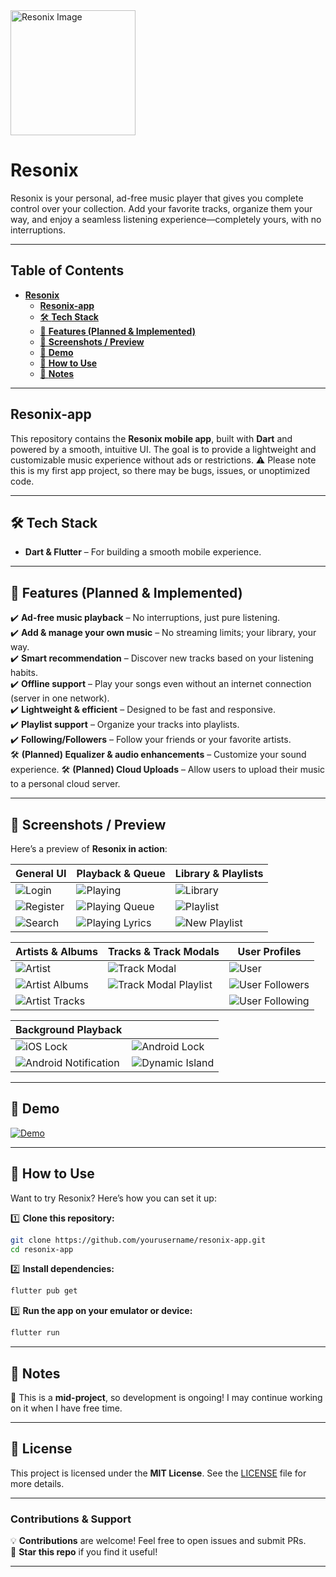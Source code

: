 <img src="assets/sq_logo_x512.png" alt="Resonix Image" width="200">

# **Resonix**

Resonix is your personal, ad-free music player that gives you complete control over your collection.
Add your favorite tracks, organize them your way, and enjoy a seamless listening
experience—completely yours, with no interruptions.

---

## **Table of Contents**

- [**Resonix**](#resonix)
    * [**Resonix-app**](#resonix-app)
    * [🛠 **Tech Stack**](#-tech-stack)
    * [🚀 **Features (Planned & Implemented)**](#-features-planned--implemented)
    * [📸 **Screenshots / Preview**](#-screenshots--preview)
    * [🎥 **Demo**](#-demo)
    * [📲 **How to Use**](#-how-to-use)
    * [📌 **Notes**](#-notes)

---

## **Resonix-app**

This repository contains the **Resonix mobile app**, built with **Dart** and powered by a smooth,
intuitive UI. The goal is to provide a lightweight and customizable music experience without ads or
restrictions. ⚠️ Please note this is my first app project, so there may be bugs, issues, or unoptimized code.

---

## 🛠 **Tech Stack**

- **Dart & Flutter** – For building a smooth mobile experience.

---

## 🚀 **Features (Planned & Implemented)**

✔️ **Ad-free music playback** – No interruptions, just pure listening.  
✔️ **Add & manage your own music** – No streaming limits; your library, your way.  
✔️ **Smart recommendation** – Discover new tracks based on your listening habits.  
✔️ **Offline support** – Play your songs even without an internet connection (server in one network).  
✔️ **Lightweight & efficient** – Designed to be fast and responsive.  
✔️ **Playlist support** – Organize your tracks into playlists.  
✔️ **Following/Followers** – Follow your friends or your favorite artists.  
🛠 **(Planned) Equalizer & audio enhancements** – Customize your sound experience.
🛠 **(Planned) Cloud Uploads** – Allow users to upload their music to a personal cloud server.

---

## 📸 **Screenshots / Preview**

Here’s a preview of **Resonix in action**:

| **General UI**                         | **Playback & Queue**                               | **Library & Playlists**                        |
|----------------------------------------|----------------------------------------------------|------------------------------------------------|
| ![Login](screenshots/login.webp)       | ![Playing](screenshots/playing.webp)               | ![Library](screenshots/library.webp)           |
| ![Register](screenshots/register.webp) | ![Playing Queue](screenshots/playing_queue.webp)   | ![Playlist](screenshots/playlist.webp)         |
| ![Search](screenshots/search.webp)     | ![Playing Lyrics](screenshots/playing_lyrics.webp) | ![New Playlist](screenshots/playlist_new.webp) |

| **Artists & Albums**                             | **Tracks & Track Modals**                                      | **User Profiles**                                  |
|--------------------------------------------------|----------------------------------------------------------------|----------------------------------------------------|
| ![Artist](screenshots/artist.webp)               | ![Track Modal](screenshots/track_modal.webp)                   | ![User](screenshots/user.webp)                     |
| ![Artist Albums](screenshots/artist_albums.webp) | ![Track Modal Playlist](screenshots/track_modal_playlist.webp) | ![User Followers](screenshots/user_followers.webp) |
| ![Artist Tracks](screenshots/artist_tracks.webp) |                                                                | ![User Following](screenshots/user_following.webp) |

| **Background Playback**                                        |                                                       |
|----------------------------------------------------------------|-------------------------------------------------------|
| ![iOS Lock](screenshots/ios_lock_screen.webp)                  | ![Android Lock](screenshots/android_lock_screen.webp) |
| ![Android Notification](screenshots/android_notification.webp) | ![Dynamic Island](screenshots/dynamic_island.webp)    |

---

## 🎥 **Demo**

[![Demo](http://img.youtube.com/vi/JH8MDmD51RE/0.jpg)](https://www.youtube.com/embed/JH8MDmD51RE "Resonix App Demu")

---

## 📲 **How to Use**

Want to try Resonix? Here’s how you can set it up:

1️⃣ **Clone this repository:**

   ```sh
   git clone https://github.com/yourusername/resonix-app.git
   cd resonix-app
   ```  

2️⃣ **Install dependencies:**

   ```sh
   flutter pub get
   ```  

3️⃣ **Run the app on your emulator or device:**

   ```sh
   flutter run
   ```  

---

## 📌 **Notes**

🔹 This is a **mid-project**, so development is ongoing! I may continue working on it when I have
free time.

---

## 📜 **License**

This project is licensed under the **MIT License**. See the [LICENSE](LICENSE) file for more details.

---

### **Contributions & Support**

💡 **Contributions** are welcome! Feel free to open issues and submit PRs.  
🚀 **Star this repo** if you find it useful!

---
